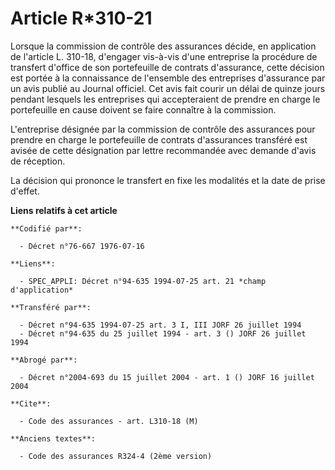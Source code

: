 # Article R*310-21

Lorsque la commission de contrôle des assurances décide, en application de l'article L. 310-18, d'engager vis-à-vis d'une
entreprise la procédure de transfert d'office de son portefeuille de contrats d'assurance, cette décision est portée à la
connaissance de l'ensemble des entreprises d'assurance par un avis publié au Journal officiel. Cet avis fait courir un délai
de quinze jours pendant lesquels les entreprises qui accepteraient de prendre en charge le portefeuille en cause doivent se
faire connaître à la commission.

L'entreprise désignée par la commission de contrôle des assurances pour prendre en charge le portefeuille de contrats
d'assurances transféré est avisée de cette désignation par lettre recommandée avec demande d'avis de réception.

La décision qui prononce le transfert en fixe les modalités et la date de prise d'effet.

**Liens relatifs à cet article**

	**Codifié par**:

	  - Décret n°76-667 1976-07-16

	**Liens**:

	  - SPEC_APPLI: Décret n°94-635 1994-07-25 art. 21 *champ d'application*

	**Transféré par**:

	  - Décret n°94-635 1994-07-25 art. 3 I, III JORF 26 juillet 1994
	  - Décret n°94-635 du 25 juillet 1994 - art. 3 () JORF 26 juillet 1994

	**Abrogé par**:

	  - Décret n°2004-693 du 15 juillet 2004 - art. 1 () JORF 16 juillet 2004

	**Cite**:

	  - Code des assurances - art. L310-18 (M)

	**Anciens textes**:

	  - Code des assurances R324-4 (2ème version)
